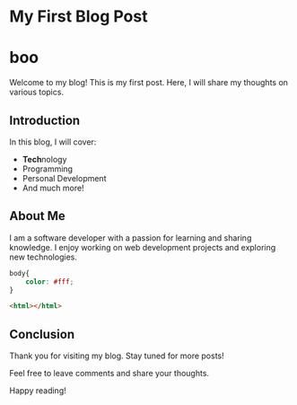 # My First Blog Post

# boo

Welcome to my blog! This is my first post. Here, I will share my thoughts on various topics.

## Introduction

In this blog, I will cover:

- **Tech**nology
- Programming
- Personal Development
- And much more!

## About Me

I am a software developer with a passion for learning and sharing knowledge. I enjoy working on web development projects and exploring new technologies.

```css
body{
    color: #fff;
}
```

```html
<html></html>
```

## Conclusion

Thank you for visiting my blog. Stay tuned for more posts!

Feel free to leave comments and share your thoughts.

Happy reading!
